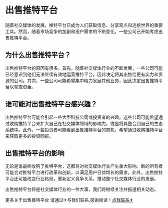 # 出售推特平台

随着社交媒体的发展，推特平台已成为人们获取信息、分享观点和连接世界的重要工具。然而，随着市场竞争的加剧和用户需求的不断变化，一些公司已开始考虑出售推特平台。

## 为什么出售推特平台？

出售推特平台的原因有很多。首先，随着社交媒体行业的不断发展，一些公司可能已经意识到他们无法继续有效地运营推特平台，因此决定将其出售给更有实力和资源的公司。其次，一些公司可能希望集中精力发展其他业务，因此决定出售推特平台以获取资金。

## 谁可能对出售推特平台感兴趣？

出售推特平台可能会引起一些大型科技公司或投资者的兴趣。这些公司可能希望通过收购推特平台来扩大自己在社交媒体领域的影响力，或是将其整合到自己的生态系统中。此外，一些投资者可能看到出售推特平台的商机，希望通过收购推特平台来获取更多的投资回报。

## 出售推特平台的影响

无论是谁最终收购了推特平台，这都将对社交媒体行业产生重大影响。新的所有者可能会对推特平台进行改革和创新，以满足用户日益增长的需求。此外，出售推特平台还可能改变行业格局，重新定义竞争关系，推动整个社交媒体行业的发展。

出售推特平台将是社交媒体行业的一件大事，我们将继续关注并报道相关动态。

更多关于出售推特平台 请通过✈与我们联系,感谢阅读！[点我联系✈](https://m.k02.cc)